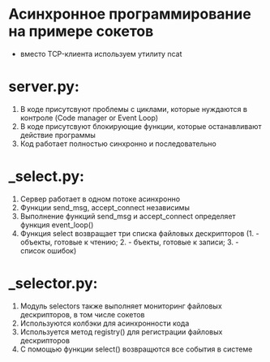 # Асинхронное программирование на примере сокетов
  - вместо TCP-клиента используем утилиту ncat
# server.py:
1. В коде присутсвуют проблемы с циклами, которые нуждаются в контроле (Code manager or Event Loop)
2. В коде присутсвуют блокирующие функции, которые останавливают действие программы
3. Код работает полностью синхронно и последовательно
# _select.py:
1. Сервер работает в одном потоке асинхронно
2. Функции send_msg, accept_connect независимы
3. Выполнение функций send_msg и accept_connect определяет функция event_loop()
4. Функция select возвращает три списка файловых дескрипторов (1. - объекты, готовые к чтению; 2. - бъекты, готовые к записи; 3. - список ошибок)
# _selector.py:
1. Модуль selectors также выполняет мониторинг файловых дескрипторов, в том числе сокетов
2. Используются колбэки для асинхронности кода
3. Используется метод registry() для регистрации файловых дескрипторов
4. С помощью функции select() возвращются все события в системе
